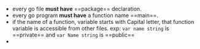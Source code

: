 - every go file **must have** ==package== declaration.
- every go program **must have** a function name ==main==.
- if the name of a function, variable starts with Capital letter, that function variable is accessible from other files. exp: `var name string` is ==private== and `var Name string` is ==public==
- 
